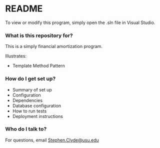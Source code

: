 # README #

To view or modify this program, simply open the .sln file in Visual Studio.

### What is this repository for? ###

This is a simply financial amortization program.

Illustrates:
* Template Method Pattern

### How do I get set up? ###

* Summary of set up
* Configuration
* Dependencies
* Database configuration
* How to run tests
* Deployment instructions

### Who do I talk to? ###

For questions, email Stephen.Clyde@usu.edu